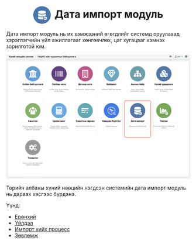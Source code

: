 
<h1 align="center"><img src="../assets/images/modules/data_imports.svg" style="width: 48px;vertical-align: middle;padding-right: 10px;"/>Дата импорт модуль</h1>

Дата импорт модуль нь их хэмжээний өгөгдлийг системд оруулахад хэрэглэгчийн үйл ажиллагааг хөнгөвчлөх, цаг хугацааг хэмнэх зорилготой юм.
<br>

![](../assets/images/modules/data_imports/home.png)

Төрийн албаны хүний нөөцийн нэгдсэн системийн дата импорт модуль нь дараах хэсгээс бүрдэнэ.

Үүнд:

- [Ерөнхий](data_imports/overview.md)
- [Үйлдэл](data_imports/DataImportAction.md)
- [Импорт хийх процесс](data_imports/DataImportProcess.md)
- [Зөвлөмж](data_imports/DataImportAdvice.md)
